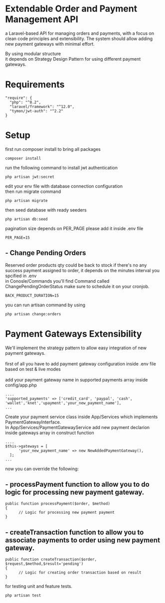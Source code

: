 # Extendable Order and Payment Management API
a Laravel-based API for managing orders and payments, with a focus on clean code
principles and extensibility. The system should allow adding new payment gateways with
minimal effort.

By using modular structure <br />
it depends on Strategy Design Pattern for using different payment gateways.

# Requirements

```
"require": {
  "php": "^8.2",
  "laravel/framework": "^12.0",
  "tymon/jwt-auth": "^2.2"
}
```

# Setup
first run composer install to bring all packages

```
composer install
```

run the following command to install jwt authentication <br />
```
php artisan jwt:secret
```

edit your env file with database connection configuration <br />
then run migrate command
```
php artisan migrate
```

then seed database with ready seeders <br />
```
php artisan db:seed
```

pagination size depends on PER_PAGE please add it inside .env file
```
PER_PAGE=15
```

## - Change Pending Orders

Reserved order products qty could be back to stock if there's no any success payment assigned to order, it depends on the minutes interval you spcified in .env <br /> 
in Conosle/Commands you'll find Command called ChangePendingOrderStatus make sure to schedule it on your cronjob.

```
BACK_PRODUCT_DURATION=15
```

you can run artisan command by using
```
php artisan change:orders
```

# Payment Gateways Extensibility
We'll implement the strategy pattern to allow easy integration of new payment gateways. <br /><br />
first of all you have to add payment gateway configuration inside .env file based on test & live modes <br /><br />
add your payment gateway name in supported payments array inside config/app.php
```
....
'supported_payments' => ['credit_card', 'paypal', 'cash', 'wallet','knet','upayment','your_new_payment_name'],
...

```

Create your payment service class inside App/Services which implements PaymentGatewayInterface. <br />
In App/Services/PaymentGatewayService add new payment declarion inside gateways array in construct function 
```
....
$this->gateways = [
      'your_new_payment_name' => new NewAddedPaymentGateway(),
  ];
...

```
now you can override the following:
## - processPayment function to allow you to do logic for processing new payment gateway. <br />
```
public function processPayment($order, $method)
{
      // Logic for processing new payment payment
}
```

## - createTransaction function to allow you to associate payments to order using new payment gateway. <br />
```
public function createTransaction($order, $request,$method,$result='pending')
{
      // Logic for creating order transaction based on result
}
```

for testing unit and feature tests. <br />
```
php artisan test
```
